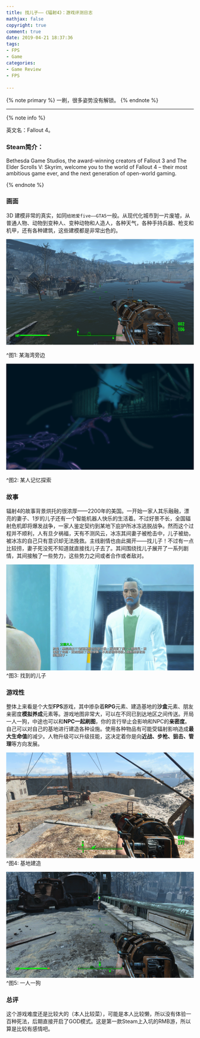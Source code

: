 ```yaml
---
title: 找儿子——《辐射4》：游戏评测日志
mathjax: false
copyright: true
comment: true
date: 2019-04-21 18:37:36
tags:
- FPS
- Game
categories:
- Game Review
- FPS

---
```


{% note primary %}
一刷，很多姿势没有解锁。
{% endnote %}

<!-- more -->

---


{% note info %}

英文名：Fallout 4。

### Steam简介：

Bethesda Game Studios, the award-winning creators of Fallout 3 and The Elder Scrolls V: Skyrim, welcome you to the world of Fallout 4 – their most ambitious game ever, and the next generation of open-world gaming.

{% endnote %}

### 画面

3D 建模非常的真实，如同`给她爱five——GTA5`一般。从现代化城市到一片废墟，从普通人物、动物到变种人、变种动物和人造人，各种天气，各种手持兵器、枪支和机甲，还有各种建筑，这些建模都是非常出色的。

![ScreenShot1](fallout4/ScreenShot1.png)

^图1: 某海湾旁边

![ScreenShot2](fallout4/ScreenShot2.png)

^图2: 某人记忆探索



### 故事

辐射4的故事背景烘托的很浓厚——2200年的美国。一开始一家人其乐融融，漂亮的妻子、1岁的儿子还有一个智能机器人快乐的生活着。不过好景不长，全国辐射危机即将爆发战争，一家人鉴定契约到某地下庇护所冰冻逃脱战争。然而这个过程并不顺利，人有旦夕祸福，天有不测风云，冰冻其间妻子被枪击中，儿子被劫，被冰冻的自己只有意识却无法挽救。主线剧情也由此揭开——找儿子！不过有一点比较捞，妻子死没死不知道就直接找儿子去了。其间围绕找儿子展开了一系列剧情，其间接触了一些势力，这些势力之间或者合作或者敌对。

![ScreenShot3](fallout4/ScreenShot3.png)
^图3: 找到的儿子

### 游戏性

整体上来看是个大型**FPS**游戏，其中掺杂着**RPG**元素、建造基地的**沙盒**元素、朋友亲密度**模拟养成**元素等。游戏地图非常大，可以在不同已到达地区之间传送。开局一人一狗，中途也可以和**NPC一起刷图**，你的言行举止会影响和NPC的**亲密度**。自己可以对自己的基地进行建造各种设施。使用各种物品有可能受辐射影响造成**最大生命值**的减少。人物升级可以升级技能，这决定着你是向**近战、步枪、狙击、管理**等方向发展。


![ScreenShot4](fallout4/ScreenShot4.png)
^图4: 基地建造


![ScreenShot0](fallout4/ScreenShot0.png)
^图5: 一人一狗

### 总评

这个游戏难度还是比较大的（本人比较菜），可能是本人比较懒，所以没有体验一百种死法，后期直接开启了GOD模式。这是第一款Steam上入坑的RMB游，所以算是比较有感情吧。
